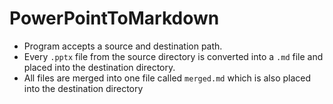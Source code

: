 # PowerPointToMarkdown
- Program accepts a source and destination path.
- Every `.pptx` file from the source directory is converted into a `.md` file and placed into the destination directory.
- All files are merged into one file called `merged.md` which is also placed into the destination directory
